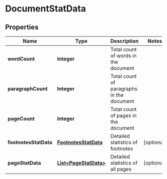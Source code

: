 
# DocumentStatData

## Properties
Name | Type | Description | Notes
------------ | ------------- | ------------- | -------------
**wordCount** | **Integer** | Total count of words in the document | 
**paragraphCount** | **Integer** | Total count of paragraphs in the document | 
**pageCount** | **Integer** | Total count of pages in the document | 
**footnotesStatData** | [**FootnotesStatData**](FootnotesStatData.md) | Detailed statistics of footnotes |  [optional]
**pageStatData** | [**List&lt;PageStatData&gt;**](PageStatData.md) | Detailed statistics of all pages |  [optional]



